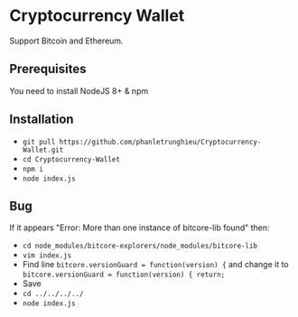 
# Cryptocurrency Wallet
Support Bitcoin and Ethereum.

## Prerequisites
You need to install NodeJS 8+ & npm

## Installation
 - `git pull https://github.com/phanletrunghieu/Cryptocurrency-Wallet.git`
 - `cd Cryptocurrency-Wallet`
 - `npm i`
 - `node index.js`

## Bug
If it appears "Error: More than one instance of bitcore-lib found" then:
 - `cd node_modules/bitcore-explorers/node_modules/bitcore-lib`
 - `vim index.js`
 - Find line `bitcore.versionGuard = function(version) {` and change it to `bitcore.versionGuard = function(version) { return;`
 - Save
 - `cd ../../../../`
 - `node index.js`

